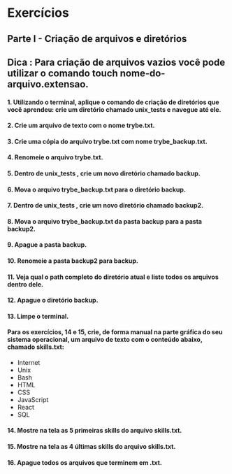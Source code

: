 # Exercícios

## Parte I - Criação de arquivos e diretórios
## Dica : Para criação de arquivos vazios você pode utilizar o comando touch nome-do-arquivo.extensao.

#### 1. Utilizando o terminal, aplique o comando de criação de diretórios que você aprendeu: crie um diretório chamado unix_tests e navegue até ele.

#### 2. Crie um arquivo de texto com o nome trybe.txt.

#### 3. Crie uma cópia do arquivo trybe.txt com nome trybe_backup.txt.

#### 4. Renomeie o arquivo trybe.txt.

#### 5. Dentro de unix_tests , crie um novo diretório chamado backup.

#### 6. Mova o arquivo trybe_backup.txt para o diretório backup.

#### 7. Dentro de unix_tests , crie um novo diretório chamado backup2.

#### 8. Mova o arquivo trybe_backup.txt da pasta backup para a pasta backup2.

#### 9. Apague a pasta backup.

#### 10. Renomeie a pasta backup2 para backup.

#### 11. Veja qual o path completo do diretório atual e liste todos os arquivos dentro dele.

#### 12. Apague o diretório backup.

#### 13. Limpe o terminal.

#### Para os exercícios, 14 e 15, crie, de forma manual na parte gráfica do seu sistema operacional, um arquivo de texto com o conteúdo abaixo, chamado skills.txt:

* Internet
* Unix
* Bash
* HTML
* CSS
* JavaScript
* React
* SQL

#### 14. Mostre na tela as 5 primeiras skills do arquivo skills.txt.

#### 15. Mostre na tela as 4 últimas skills do arquivo skills.txt.

#### 16. Apague todos os arquivos que terminem em .txt.


